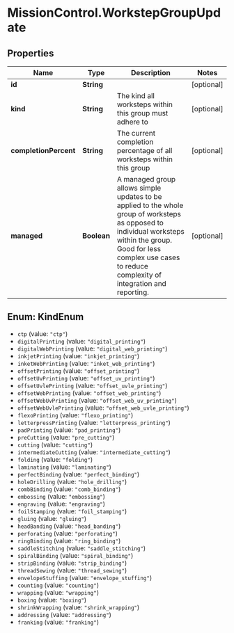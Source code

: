# MissionControl.WorkstepGroupUpdate

## Properties
Name | Type | Description | Notes
------------ | ------------- | ------------- | -------------
**id** | **String** |  | [optional] 
**kind** | **String** | The kind all worksteps within this group must adhere to | [optional] 
**completionPercent** | **String** | The current completion percentage of all worksteps within this group | [optional] 
**managed** | **Boolean** | A managed group allows simple updates to be applied to the whole group of worksteps as opposed to individual worksteps within the group. Good for less complex use cases to reduce complexity of integration and reporting. | [optional] 

<a name="KindEnum"></a>
## Enum: KindEnum

* `ctp` (value: `"ctp"`)
* `digitalPrinting` (value: `"digital_printing"`)
* `digitalWebPrinting` (value: `"digital_web_printing"`)
* `inkjetPrinting` (value: `"inkjet_printing"`)
* `inketWebPrinting` (value: `"inket_web_printing"`)
* `offsetPrinting` (value: `"offset_printing"`)
* `offsetUvPrinting` (value: `"offset_uv_printing"`)
* `offsetUvlePrinting` (value: `"offset_uvle_printing"`)
* `offsetWebPrinting` (value: `"offset_web_printing"`)
* `offsetWebUvPrinting` (value: `"offset_web_uv_printing"`)
* `offsetWebUvlePrinting` (value: `"offset_web_uvle_printing"`)
* `flexoPrinting` (value: `"flexo_printing"`)
* `letterpressPrinting` (value: `"letterpress_printing"`)
* `padPrinting` (value: `"pad_printing"`)
* `preCutting` (value: `"pre_cutting"`)
* `cutting` (value: `"cutting"`)
* `intermediateCutting` (value: `"intermediate_cutting"`)
* `folding` (value: `"folding"`)
* `laminating` (value: `"laminating"`)
* `perfectBinding` (value: `"perfect_binding"`)
* `holeDrilling` (value: `"hole_drilling"`)
* `combBinding` (value: `"comb_binding"`)
* `embossing` (value: `"embossing"`)
* `engraving` (value: `"engraving"`)
* `foilStamping` (value: `"foil_stamping"`)
* `gluing` (value: `"gluing"`)
* `headBanding` (value: `"head_banding"`)
* `perforating` (value: `"perforating"`)
* `ringBinding` (value: `"ring_binding"`)
* `saddleStitching` (value: `"saddle_stitching"`)
* `spiralBinding` (value: `"spiral_binding"`)
* `stripBinding` (value: `"strip_binding"`)
* `threadSewing` (value: `"thread_sewing"`)
* `envelopeStuffing` (value: `"envelope_stuffing"`)
* `counting` (value: `"counting"`)
* `wrapping` (value: `"wrapping"`)
* `boxing` (value: `"boxing"`)
* `shrinkWrapping` (value: `"shrink_wrapping"`)
* `addressing` (value: `"addressing"`)
* `franking` (value: `"franking"`)

